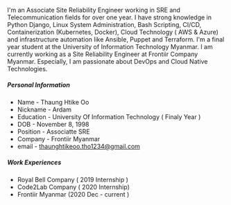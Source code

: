 <p>
I'm an Associate Site Reliability Engineer working in SRE and Telecommunication fields for over one year. I have strong knowledge in Python Django, Linux System Administration, Bash Scripting, CI/CD, Containerization (Kubernetes, Docker), Cloud Technology ( AWS & Azure) and infrastructure automation like Ansible, Puppet and Terraform. I'm a final year student at the University of Information Technology Myanmar. I am currently working as a Site Reliability Engineer at Frontiir Company Myanmar. Especially, I am passionate about DevOps and Cloud Native Technologies.
<p>

##### Personal Information 

- Name        - Thaung Htike Oo
- Nickname    - Ardam
- Education   - University Of Information Technology ( Finaly Year )
- DOB         -  November 8, 1998 
- Position    - Associatte SRE
- Company     - Frontiir Myanmar
- email       - thaunghtikeoo.tho1234@gmail.com


##### Work Experiences

- Royal Bell Company ( 2019 Internship )
- Code2Lab Company   ( 2020 Internship) 
- Frontiir Myanmar   (2020 Dec - current )


